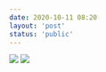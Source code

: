```yaml
---
date: 2020-10-11 08:20
layout: 'post'
status: 'public'
---
```

![](https://cdn.pixabay.com/photo/2020/10/14/01/18/winter-5653129_1280.jpg)
![](https://vernallove-my.sharepoint.com/:i:/g/personal/verano_besunny_top/EYneLK57CdFKqcFhEZK1zRwBA9Wwoe9yw0Edgsf6ihMHOg?e=ykDs4t)
